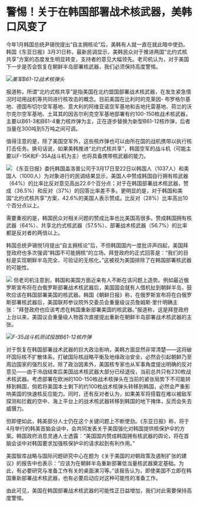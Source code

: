 # 警惕！关于在韩国部署战术核武器，美韩口风变了

今年1月韩国总统尹锡悦提出“自主拥核论”后，美韩有人就一直在就此暗中使劲。韩国《东亚日报》3月31日称，最新民调显示，美韩民众对于推进两国“北约式核共享”方案的态度发生明显转变，支持者的意见大幅领先。老司机认为，对于美国下一步是否会恢复在朝鲜半岛部署核武器，我们必须保持高度警惕。

![](https://inews.gtimg.com/news_bt/Ol_5VaFMR6IKYBSwawKeZbL_MQKJY3x7kPMl1Hv4HZWRQAA/1000)_美军B61-12战术核弹头_

报道称，所谓“北约式核共享”是指美国在北约盟国部署战术核武器，在发生紧急情况时动用战机等共同进行核攻击的概念。目前美国在比利时的克莱因-
布罗格尔基地、德国布切尔空军基地、意大利的阿维亚诺空军基地和吉地托雷基地、荷兰的沃尔克尔空军基地、土耳其的因吉尔利克空军基地部署有约100-150枚战术核武器，主要以B61-3和B61-4重力核炸弹为主，正在逐步替换为新型B61-12核炸弹，后者当量在300吨到5万吨之间可调。

值得注意的是，除了美国空军外，这些核炸弹也可以由所在国的战机携带以执行核打击任务。换句话说，如果美韩推进“北约式核共享”，韩国空军的战斗机（可能主要以F-15K和F-35A战斗机为主）也将具备携带核武器的能力。

![](https://inews.gtimg.com/news_bt/OIjSJf3IBDp0AbmYkFm2Xklfda1nHktcBGMTngWQQOMZAAA/1000)
《东亚日报》委托韩国盖洛普公司于3月17日至22日以韩国人（1037人）和美国人（1000人）为对象进行的民调结果显示，美国人中赞成韩国自行拥有核武器（64%）的比率比反对意见高出22.6个百分点；对于在韩国部署战术核武器，赞成（36.5%）和反对（37%）的回答比率差不多。更明显的是，对于韩国和美国“北约式核共享”方案，42.6%的美国人表示赞成。比反对（28%）比率高出10个百分点以上。

需要重视的是，韩国民众对相关问题的赞成比率也比美国高很多。赞成韩国拥有核武器（64%）、共享北约式核武器（57.5%）、部署战术核武器（56.7%）的比率都是反对者的两倍以上。

韩国总统尹锡悦1月提出“自主拥核论”后，不但韩国国内一度批评声四起，美国拜登政府也多次强调“韩国不可能拥核”的立场。拜登政府的正式回答是：“我们的目标是实现朝鲜半岛完全、可验证的无核化。”这被视为美国排除了在韩国部署核武器的可能性。

![](https://inews.gtimg.com/news_bt/Ovhpc0clH3IwGRkcAmNhRtN--V41SijbHL9YX3dJaNVVMAA/1000)
但老司机注意到，韩国和美国方面近来有人不断在该问题上造势。例如最近俄罗斯宣布将在白俄罗斯部署战术核武器后，美国国会就有人借机扯到朝鲜半岛，鼓吹应该在韩国部署美国的核武器。韩国《朝鲜日报》称，在俄罗斯宣布将在白俄罗斯部署核武器后，美国联邦参议院外交委员会重量级议员詹姆斯·里什明确主张：“拜登政府也应该考虑在韩国重新部署美国的核武器。”报道称，这是拜登政府上台以来，美国议会重量级人物首次直接提出重新在朝鲜半岛部署战术核武器的主张。

![](https://inews.gtimg.com/news_bt/OKBCp8SPEJAyYR5ckZzJjNI9i58dvuiTutv3HXH0D8UTcAA/1000)_F-35战斗机测试投放B61-12核炸弹_

对于恢复在韩国部署战术武器的巨大政治影响，美韩方面显然非常清楚——这将破坏国际核不扩散体系，打破国际核战略平衡及地缘政治安全，必然会引起朝鲜乃至周边国家的强烈反对。除了政治因素外，美国核专家也从军事角度提出明确的反对意见——由于冷战结束后美国战术核武器大部分已经退役，当前总共只有230枚战术核武器。考虑部署在欧洲的100-150枚战术核弹头在当前的紧张局势下不可能转移到韩国，倘若将美国本土剩下的约100枚战术核弹头转移到韩国，必然会严重影响美国的快速核反应能力。同时，还有反对者认为，如果美军将搭载在难以被敌军探测和拦截的空中、海上平台上的战术核武器转移到韩国的地下掩体，反而会失去威慑力。

但即便如此，韩美部分人士仍在这个关键问题上不断使劲。《东亚日报》称，将于4月举行的韩美首脑会谈中，会共同发表关于美国强化对韩国提供核保护伞的方案。韩国政府消息灵通人士透露：“美国国内赞成韩国拥有核武器的舆论，将在首脑会谈中对韩国要求加强核保护伞的请求起到有利作用。”

美国智库战略与国际问题研究中心在题为《关于美国的对朝政策及遏制扩张的建议》的报告中也表示：“应该为在朝鲜半岛重新部署低当量核武器奠定基础。为此，有必要研究与准备工作有关的桌面演习等。”该报告认为，即使美国不立即在韩国重新部署战术核武器，也有必要启动应对这种可能性的准备工作。

由此可见，美国在韩国部署战术核武器的可能性正日益增加，我们对此需要保持高度警惕。

